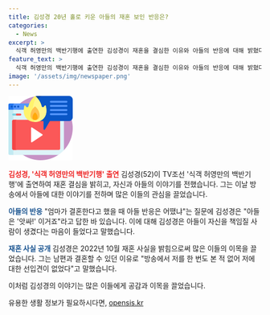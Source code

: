 ```yaml
---
title: 김성경 20년 홀로 키운 아들의 재혼 보인 반응은?
categories:
  - News
excerpt: >
  식객 허영만의 백반기행에 출연한 김성경이 재혼을 결심한 이유와 아들의 반응에 대해 밝혔다. 김성경은 아들이 미국에서 인턴십을 하고 있으며, 재혼 소식에 대한 아들의 반응을 앗싸!라고 전했다. 27세부터 홀로 아들을 키운 김성경은 전 남편과의 이혼 후 22년이 지난 후에 재혼을 결심했는데, 이유는 남편이 미리 저를 본 적이 없어서 선입견 없이 저를 받아줄 것으로 믿었다고 말했다. 
feature_text: >
  식객 허영만의 백반기행에 출연한 김성경이 재혼을 결심한 이유와 아들의 반응에 대해 밝혔다. 김성경은 아들이 미국에서 인턴십을 하고 있으며, 재혼 소식에 대한 아들의 반응을 앗싸!라고 전했다. 27세부터 홀로 아들을 키운 김성경은 전 남편과의 이혼 후 22년이 지난 후에 재혼을 결심했는데, 이유는 남편이 미리 저를 본 적이 없어서 선입견 없이 저를 받아줄 것으로 믿었다고 말했다. 
image: '/assets/img/newspaper.png'
---
```


<p><img src="/assets/img/news.png" alt="rentncar 속보" /></p>

<p><b><span style="color: #ee2323;">김성경, '식객 허영만의 백반기행' 출연</span></b>
김성경(52)이 TV조선 '식객 허영만의 백반기행'에 출연하여 재혼 결심을 밝히고, 자신과 아들의 이야기를 전했습니다. 그는 이날 방송에서 아들에 대한 이야기를 전하며 많은 이들의 관심을 끌었습니다.</p>

<p><b><span style="color: #1a5490;">아들의 반응</span></b>
"엄마가 결혼한다고 했을 때 아들 반응은 어땠냐"는 질문에 김성경은 "아들은 '앗싸!' 이거죠"라고 답한 바 있습니다. 이에 대해 김성경은 아들이 자신을 책임질 사람이 생겼다는 마음이 들었다고 말했습니다.</p>

<p><b><span style="color: #1a5490;">재혼 사실 공개</span></b>
김성경은 2022년 10월 재혼 사실을 밝힘으로써 많은 이들의 이목을 끌었습니다. 그는 남편과 결혼할 수 있던 이유로 "방송에서 저를 한 번도 본 적 없어 저에 대한 선입견이 없었다"고 말했습니다.</p>

<p>이처럼 김성경의 이야기는 많은 이들에게 공감과 이목을 끌었습니다.</p>
유용한 생활 정보가 필요하시다면, <a href="https://opensis.kr" rel="dofollow">opensis.kr</a>


